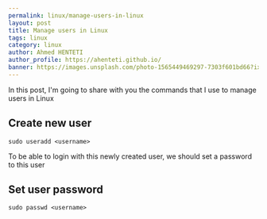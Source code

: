 ```yaml
---
permalink: linux/manage-users-in-linux
layout: post
title: Manage users in Linux
tags: linux
category: linux
author: Ahmed HENTETI
author_profile: https://ahenteti.github.io/
banner: https://images.unsplash.com/photo-1565449469297-7303f601bd66?ixlib=rb-1.2.1&ixid=eyJhcHBfaWQiOjEyMDd9&auto=format&fit=crop&w=1189&q=80
---
```


In this post, I'm going to share with you the commands that I use to manage users in Linux

## Create new user

```
sudo useradd <username>
```

To be able to login with this newly created user, we should set a password to this user

## Set user password

```
sudo passwd <username>
```
